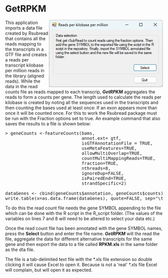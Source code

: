 # GetRPKM

<img align="right" src="images/interface.jpg">


This application imports a data file created by Rsubread that contains all the reads mapping to the transcripts in a GTF file and creates a reads per transcript kilobase per million reads in the library (aligned reads). While the data in the read counts file as reads mapped to each transcrip, ***GetRPKM*** aggregates the reads to form a counts per gene. The length used to calculate the reads per kilobase is created by noting all the sequences used in the transcripts and then counting the bases used at least once: If an exon appears more than once it will be counted once. For this to work the Rsubread package must be run with the Fraction options set to true. An example command that also saves the results to a file is shown below:
<pre>
> geneCounts <-featureCounts(bams, 
                             annot.ext= gtf, 
                             isGTFAnnotationFile = TRUE,   
                             useMetaFeatures=TRUE, 
                             allowMultiOverlap=TRUE,   
                             countMultiMappingReads=TRUE,  
                             fraction=TRUE, 
                             nthreads=8, 
                             ignoreDup=FALSE, 
                             isPairedEnd=TRUE,  
                             strandSpecific=2)  

dataGenes <- cbind(geneCounts$annotation, geneCounts$counts)
write.table(x=as.data.frame(dataGenes), quote=FALSE, sep="\t", file="gene_counts_withDups.txt")  
</pre>


 To do this the read count file needs the gene SYMBOL appending to the file which can be done with the R script in the R_script folder. (The values of the variables on lines 7 and 8 will need to be altered to select your data etc.) 

Once the read count file has been annotated with the gene SYMBOL names, press the **Select** button and enter the file name. ***GetRPKM*** will the read the file, aggregate the data for different alternative transcripts for the same gene and then export the data to a file called **RPKM.xls** in the same folder as the dta file. 

The file is a tab-delimited text file with the *.xls file extension so double clicking it will cause Excel to open it. Because is not a 'real' *.xls file Excel will complain, but will open it as expected.

